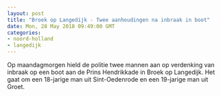 ```yaml
---
layout: post
title: "Broek op Langedijk - Twee aanhoudingen na inbraak in boot"
date: Mon, 28 May 2018 09:49:00 GMT
categories: 
- noord-holland 
- langedijk 
---
```


Op maandagmorgen hield de politie twee mannen aan op verdenking van inbraak op een boot aan de Prins Hendrikkade in Broek op Langedijk. Het gaat om een 18-jarige man uit Sint-Oedenrode en een 19-jarige man uit Groet.

